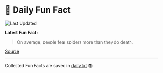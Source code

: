 # 🌟 Daily Fun Fact

![Last Updated](https://img.shields.io/badge/Last_Updated-2025_05_26-blue?style=flat-square)

**Latest Fun Fact:**

> On average, people fear spiders more than they do death.

[Source](http://www.djtech.net/humor/useless_facts.htm)

---

Collected Fun Facts are saved in [daily.txt](daily.txt) 📚
